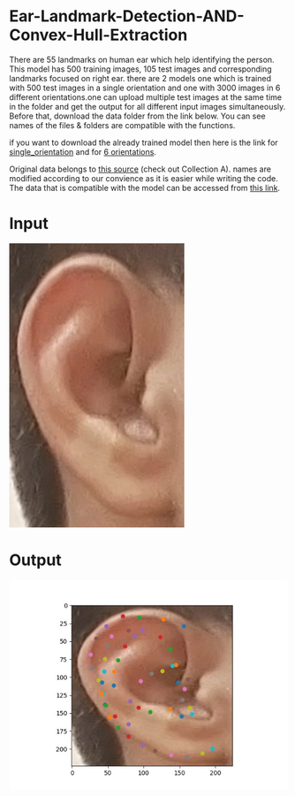 # Ear-Landmark-Detection-AND-Convex-Hull-Extraction
There are 55 landmarks on human ear which help identifying the person. This model has 500 training images, 105 test images and corresponding landmarks focused on right ear. there are 2 models one which is trained with 500 test images in a single orientation and one with 3000 images in 6 different orientations.one can upload multiple test images at the same time in the folder and get the output for all different input images simultaneously. Before that, download the data folder from the link below. You can see names of the files & folders are compatible with the functions.

if you want to download the already trained model then here is the link for [single_orientation](https://drive.google.com/file/d/1yupZmXqPU8-fUWLVwuFkpcggm9h61A9W/view?usp=share_link) and for [6 orientations](https://drive.google.com/file/d/1--3n8C3dTBnNO623lyzSK6JJO_YjRwdl/view?usp=drivesdk).

Original data belongs to [this source](https://ibug.doc.ic.ac.uk/resources/ibug-ears/) (check out Collection A). names are modified according to our convience as it is easier while writing the code. The data that is compatible with the model can be accessed from [this link](https://www.dropbox.com/sh/c8hizptl60lfogh/AADQN-kkuzkiP3ZcREQRxERsa?dl=0).

# Input 

![input](https://github.com/harshavardhan183/Ear-Landmark-Detection-AND-Convex-Hull-Extraction/blob/main/ear-landmark-detection/images/imge_1.jpg)

# Output

![output](https://github.com/harshavardhan183/Ear-Landmark-Detection-AND-Convex-Hull-Extraction/blob/main/ear-landmark-detection/images/result_1.jpg)

